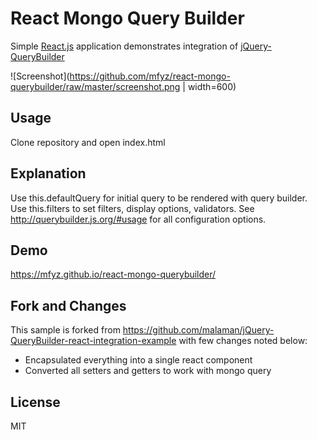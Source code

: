 # React Mongo Query Builder
Simple [React.js](https://facebook.github.io/react/) application demonstrates integration of [jQuery-QueryBuilder](https://github.com/mistic100/jQuery-QueryBuilder)

![Screenshot](https://github.com/mfyz/react-mongo-querybuilder/raw/master/screenshot.png | width=600)

## Usage
Clone repository and open index.html

## Explanation
Use this.defaultQuery for initial query to be rendered with query builder.
Use this.filters to set filters, display options, validators. See http://querybuilder.js.org/#usage for all configuration options.

## Demo
https://mfyz.github.io/react-mongo-querybuilder/

## Fork and Changes
This sample is forked from https://github.com/malaman/jQuery-QueryBuilder-react-integration-example with few changes noted below:
- Encapsulated everything into a single react component
- Converted all setters and getters to work with mongo query

## License
MIT
